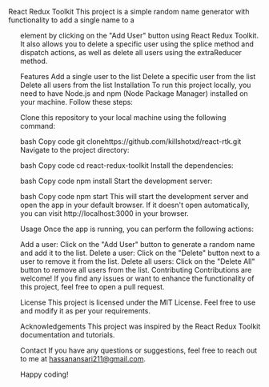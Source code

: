 React Redux Toolkit
This project is a simple random name generator with functionality to add a single name to a <ul> element by clicking on the "Add User" button using React Redux Toolkit. It also allows you to delete a specific user using the splice method and dispatch actions, as well as delete all users using the extraReducer method.

Features
Add a single user to the list
Delete a specific user from the list
Delete all users from the list
Installation
To run this project locally, you need to have Node.js and npm (Node Package Manager) installed on your machine. Follow these steps:

Clone this repository to your local machine using the following command:

bash
Copy code
git clonehttps://github.com/killshotxd/react-rtk.git
Navigate to the project directory:

bash
Copy code
cd react-redux-toolkit
Install the dependencies:

bash
Copy code
npm install
Start the development server:

bash
Copy code
npm start
This will start the development server and open the app in your default browser. If it doesn't open automatically, you can visit http://localhost:3000 in your browser.

Usage
Once the app is running, you can perform the following actions:

Add a user: Click on the "Add User" button to generate a random name and add it to the list.
Delete a user: Click on the "Delete" button next to a user to remove it from the list.
Delete all users: Click on the "Delete All" button to remove all users from the list.
Contributing
Contributions are welcome! If you find any issues or want to enhance the functionality of this project, feel free to open a pull request.

License
This project is licensed under the MIT License. Feel free to use and modify it as per your requirements.

Acknowledgements
This project was inspired by the React Redux Toolkit documentation and tutorials.

Contact
If you have any questions or suggestions, feel free to reach out to me at hassanansari211@gmail.com.

Happy coding!